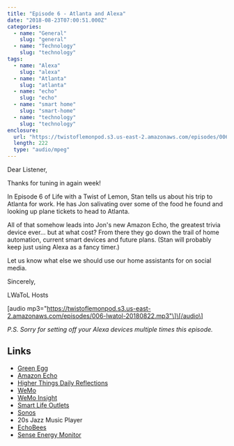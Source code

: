 ```yaml
---
title: "Episode 6 - Atlanta and Alexa"
date: "2018-08-23T07:00:51.000Z"
categories:
  - name: "General"
    slug: "general"
  - name: "Technology"
    slug: "technology"
tags:
  - name: "Alexa"
    slug: "alexa"
  - name: "Atlanta"
    slug: "atlanta"
  - name: "echo"
    slug: "echo"
  - name: "smart home"
    slug: "smart-home"
  - name: "technology"
    slug: "technology"
enclosure:
  url: "https://twistoflemonpod.s3.us-east-2.amazonaws.com/episodes/006-lwatol-20180822.mp3"
  length: 222
  type: "audio/mpeg"
---
```


Dear Listener,

Thanks for tuning in again week!

In Episode 6 of Life with a Twist of Lemon, Stan tells us about his trip to Atlanta for work. He has Jon salivating over some of the food he found and looking up plane tickets to head to Atlanta.

All of that somehow leads into Jon's new Amazon Echo, the greatest trivia device ever... but at what cost? From there they go down the trail of home automation, current smart devices and future plans. (Stan will probably keep just using Alexa as a fancy timer.)

Let us know what else we should use our home assistants for on social media.

Sincerely,

LWaToL Hosts

\[audio mp3="https://twistoflemonpod.s3.us-east-2.amazonaws.com/episodes/006-lwatol-20180822.mp3"\]\[/audio\]

_P.S. Sorry for setting off your Alexa devices multiple times this episode._

## Links

- [Green Egg](https://biggreenegg.com)
- [Amazon Echo](https://amzn.to/2PujKL3)
- [Higher Things Daily Reflections](https://media.higherthings.org/reflections/)
- [WeMo](https://amzn.to/2BzdA9u)
- [WeMo Insight](https://amzn.to/2OZk5Er)
- [Smart Life Outlets](https://amzn.to/2MrphUR)
- [Sonos](https://amzn.to/2MwEN20)
- 20s Jazz Music Player
- [EchoBees](https://amzn.to/2MLB7sg)
- [Sense Energy Monitor](https://amzn.to/2w6fKbL)

